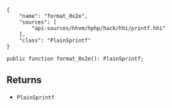 ``` yamlmeta
{
    "name": "format_0x2e",
    "sources": [
        "api-sources/hhvm/hphp/hack/hhi/printf.hhi"
    ],
    "class": "PlainSprintf"
}
```




``` Hack
public function format_0x2e(): PlainSprintf;
```




## Returns




+ ` PlainSprintf `
<!-- HHAPIDOC -->

